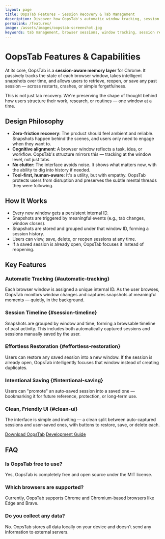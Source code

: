 ```yaml
---
layout: page
title: OopsTab Features - Session Recovery & Tab Management
description: Discover how OopsTab's automatic window tracking, session timeline, and effortless restoration help you never lose your browser tabs again.
permalink: /features/
image: /assets/images/oopstab-screenshot.jpg
keywords: tab management, browser sessions, window tracking, session recovery, tab groups, browser productivity, Chrome extension features
---
```


# OopsTab Features & Capabilities

At its core, OopsTab is a **session-aware memory layer** for Chrome. It passively tracks the state of each browser window, takes intelligent snapshots over time, and allows users to retrieve, reopen, or save any past session — across restarts, crashes, or simple forgetfulness.

This is not just tab recovery. We're preserving the shape of thought behind how users structure their work, research, or routines — one window at a time.

## Design Philosophy

- **Zero-friction recovery**: The product should feel ambient and reliable. Snapshots happen behind the scenes, and users only need to engage when they want to.
- **Cognitive alignment**: A browser window reflects a task, idea, or workflow. OopsTab's structure mirrors this — tracking at the window level, not just tabs.
- **No clutter**: The interface avoids noise. It shows what matters now, with the ability to dig into history if needed.
- **Tool-first, human-aware**: It's a utility, but with empathy. OopsTab protects users from disruption and preserves the subtle mental threads they were following.

## How It Works

- Every new window gets a persistent internal ID.
- Snapshots are triggered by meaningful events (e.g., tab changes, window closes).
- Snapshots are stored and grouped under that window ID, forming a session history.
- Users can view, save, delete, or reopen sessions at any time.
- If a saved session is already open, OopsTab focuses it instead of reopening.

## Key Features

### Automatic Tracking {#automatic-tracking}

Each browser window is assigned a unique internal ID. As the user browses, OopsTab monitors window changes and captures snapshots at meaningful moments — quietly, in the background.

### Session Timeline {#session-timeline}

Snapshots are grouped by window and time, forming a browsable timeline of past activity. This includes both automatically captured sessions and sessions manually saved by the user.

### Effortless Restoration {#effortless-restoration}

Users can restore any saved session into a new window. If the session is already open, OopsTab intelligently focuses that window instead of creating duplicates.

### Intentional Saving {#intentional-saving}

Users can "promote" an auto-saved session into a saved one — bookmarking it for future reference, protection, or long-term use.

### Clean, Friendly UI {#clean-ui}

The interface is simple and inviting — a clean split between auto-captured sessions and user-saved ones, with buttons to restore, save, or delete each.

<div class="cta-section">
  <a href="https://github.com/rockyhong/oopstab/releases" class="cta-button">Download OopsTab</a>
  <a href="{{ '/development/' | relative_url }}" class="secondary-button">Development Guide</a>
</div>

## FAQ

### Is OopsTab free to use?

Yes, OopsTab is completely free and open source under the MIT license.

### Which browsers are supported?

Currently, OopsTab supports Chrome and Chromium-based browsers like Edge and Brave.

### Do you collect any data?

No. OopsTab stores all data locally on your device and doesn't send any information to external servers.
